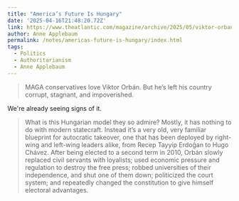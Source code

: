 ```yaml
---
title: "America’s Future Is Hungary"
date: '2025-04-16T21:48:20.72Z'
link: https://www.theatlantic.com/magazine/archive/2025/05/viktor-orban-hungary-maga-corruption/682111/?gift=j9r7avb6p-KY8zdjhsiSZ87YVBB3HXaJajPp4lV_Q9o
author: Anne Applebaum
permalink: /notes/americas-future-is-hungary/index.html
tags:
  - Politics
  - Authoritarianism
  - Anne Applebaum
---
```

> MAGA conservatives love Viktor Orbán. But he’s left his country corrupt, stagnant, and impoverished.

We're already seeing signs of it.

> What is this Hungarian model they so admire? Mostly, it has nothing to do with modern statecraft. Instead it’s a very old, very familiar blueprint for autocratic takeover, one that has been deployed by right-wing and left-wing leaders alike, from Recep Tayyip Erdoğan to Hugo Chávez. After being elected to a second term in 2010, Orbán slowly replaced civil servants with loyalists; used economic pressure and regulation to destroy the free press; robbed universities of their independence, and shut one of them down; politicized the court system; and repeatedly changed the constitution to give himself electoral advantages.